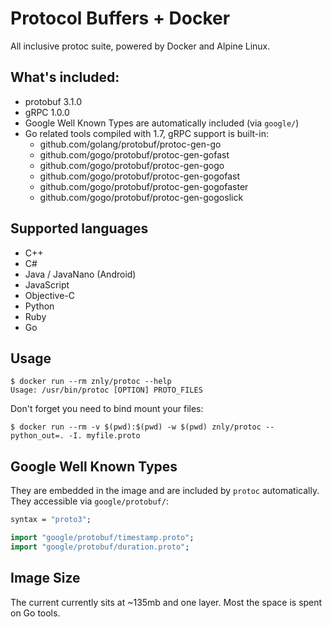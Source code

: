 # Protocol Buffers + Docker
All inclusive protoc suite, powered by Docker and Alpine Linux.

## What's included:
- protobuf 3.1.0
- gRPC 1.0.0
- Google Well Known Types are automatically included (via `google/`)
- Go related tools compiled with 1.7, gRPC support is built-in:
  - github.com/golang/protobuf/protoc-gen-go
  - github.com/gogo/protobuf/protoc-gen-gofast
  - github.com/gogo/protobuf/protoc-gen-gogo
  - github.com/gogo/protobuf/protoc-gen-gogofast
  - github.com/gogo/protobuf/protoc-gen-gogofaster
  - github.com/gogo/protobuf/protoc-gen-gogoslick

## Supported languages
- C++
- C#
- Java / JavaNano (Android)
- JavaScript
- Objective-C
- Python
- Ruby
- Go

## Usage
```
$ docker run --rm znly/protoc --help
Usage: /usr/bin/protoc [OPTION] PROTO_FILES
```

Don't forget you need to bind mount your files:
```
$ docker run --rm -v $(pwd):$(pwd) -w $(pwd) znly/protoc --python_out=. -I. myfile.proto
```

## Google Well Known Types
They are embedded in the image and are included by `protoc` automatically.
They accessible via `google/protobuf/`:
```protobuf
syntax = "proto3";

import "google/protobuf/timestamp.proto";
import "google/protobuf/duration.proto";
```

## Image Size
The current currently sits at ~135mb and one layer. Most the space is spent on Go tools.
